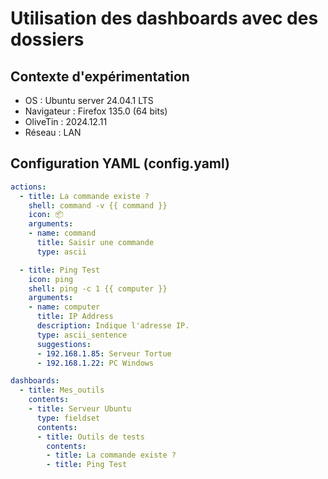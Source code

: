 # Utilisation des dashboards avec des dossiers
## Contexte d'expérimentation
* OS : Ubuntu server 24.04.1 LTS
* Navigateur : Firefox 135.0 (64 bits)
* OliveTin : 2024.12.11
* Réseau : LAN

## Configuration YAML (config.yaml)
```yaml
actions:
  - title: La commande existe ?
    shell: command -v {{ command }}
    icon: 📦
    arguments:
    - name: command
      title: Saisir une commande
      type: ascii

  - title: Ping Test
    icon: ping
    shell: ping -c 1 {{ computer }}
    arguments:
    - name: computer
      title: IP Address
      description: Indique l'adresse IP.
      type: ascii_sentence
      suggestions:
      - 192.168.1.85: Serveur Tortue
      - 192.168.1.22: PC Windows

dashboards:
  - title: Mes_outils
    contents:
    - title: Serveur Ubuntu
      type: fieldset
      contents:
      - title: Outils de tests
        contents:
        - title: La commande existe ?
        - title: Ping Test
```
